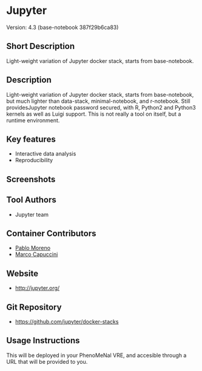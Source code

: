# Jupyter 
Version: 4.3 (base-notebook 387f29b6ca83)

## Short Description

Light-weight variation of Jupyter docker stack, starts from base-notebook.

## Description

Light-weight variation of Jupyter docker stack, starts from base-notebook, but much lighter than data-stack, minimal-notebook, and r-notebook. Still providesJupyter notebook password secured, with R, Python2 and Python3 kernels as well as Luigi support. This is not really a tool on itself, but a runtime environment.

## Key features

- Interactive data analysis
- Reproducibility

## Screenshots


## Tool Authors

- Jupyter team

## Container Contributors

- [Pablo Moreno](https://github.com/pcm32) 
- [Marco Capuccini](https://github.com/mcapuccini)

## Website

- http://jupyter.org/ 


## Git Repository

- https://github.com/jupyter/docker-stacks

## Usage Instructions

This will be deployed in your PhenoMeNal VRE, and accesible through a URL that will be provided to you.
